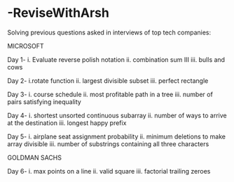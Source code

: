 # -ReviseWithArsh
Solving previous questions asked in interviews of top tech companies:


MICROSOFT

Day 1-
i. Evaluate reverse polish notation
ii. combination sum III
iii. bulls and cows

Day 2-
i.rotate function
ii. largest divisible subset
iii. perfect rectangle

Day 3-
i. course schedule
ii. most profitable path in a tree
iii. number of pairs satisfying inequality

Day 4-
i. shortest unsorted continuous subarray
ii. number of ways to arrive at the destination
iii. longest happy prefix

Day 5-
i. airplane seat assignment probability
ii. minimum deletions to make array divisible
iii. number of substrings containing all three characters


GOLDMAN SACHS

Day 6-
i. max points on a line
ii. valid square
iii. factorial trailing zeroes
